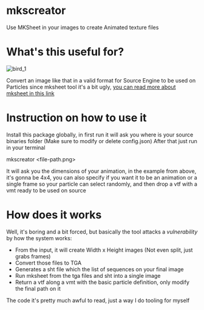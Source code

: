 # mkscreator
Use MKSheet in your images to create Animated texture files

# What's this useful for?
![bird_1](https://github.com/gonzalologorg/mkscreator/assets/7375225/3dae837d-8ec2-410f-b41e-c74d508a387f)

Convert an image like that in a valid format for Source Engine to be used on Particles since mksheet tool it's a bit ugly, [you can read more about mksheet in this link](https://developer.valvesoftware.com/wiki/Animated_Particles)

# Instruction on how to use it

Install this package globally, in first run it will ask you where is your source binaries folder (Make sure to modify or delete config.json)
After that just run in your terminal

mkscreator <file-path.png>

It will ask you the dimensions of your animation, in the example from above, it's gonna be 4x4, you can also specify if you want it to be an animation or a single frame so your particle can select randomly, and then drop a vtf with a vmt ready to be used on source

# How does it works

Well, it's boring and a bit forced, but basically the tool attacks a _vulnerability_ by how the system works:

- From the input, it will create Width x Height images (Not even split, just grabs frames)
- Convert those files to TGA
- Generates a sht file which the list of sequences on your final image
- Run mksheet from the tga files and sht into a single image
- Return a vtf along a vmt with the basic particle definition, only modify the final path on it

The code it's pretty much awful to read, just a way I do tooling for myself
